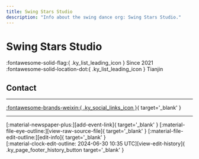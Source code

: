 ```yaml
---
title: Swing Stars Studio
description: "Info about the swing dance org: Swing Stars Studio."
---
```


# Swing Stars Studio

:fontawesome-solid-flag:{ .ky_list_leading_icon } Since 2021  
:fontawesome-solid-location-dot:{ .ky_list_leading_icon } Tianjin  


## Contact


---

 [:fontawesome-brands-weixin:{ .ky_social_links_icon }](# "SwingStarsStudio"){ target='_blank' }

---

<div class="ky_page_footer" markdown>
<div class="ky_page_footer_trailing" markdown="span">
[:material-newspaper-plus:][add-event-link]{ target='_blank' }
[:material-file-eye-outline:][view-raw-source-file]{ target='_blank' }
[:material-file-edit-outline:][edit-info]{ target='_blank' }
</div>
<div class="ky_page_footer_leading" markdown="span">
[:material-clock-edit-outline: 2024-06-30 10:35 UTC][view-edit-history]{ .ky_page_footer_history_button target='_blank' }
</div>
</div>

[add-event-link]: https://github.com/swingdance/events/issues/new?assignees=&labels=add+event&projects=&template=02-add_entity.yml&title=%5Bcn%5D%20%3CName%3E&region=cn&province=Tianjin&city=Tianjin&org_id=swing-stars-studio "Add Event"
[view-raw-source-file]: https://github.com/swingdance/orgs/blob/main/cn/swing-stars-studio.json "View Raw Source File"
[edit-info]: https://github.com/swingdance/orgs/issues/new?assignees=&labels=update+org&projects=&template=03-update_entity.yml&title=%5Bcn%5D%20Swing%20Stars%20Studio&region=cn&id=swing-stars-studio&name=Swing%20Stars%20Studio "Edit Info"

[view-edit-history]: https://github.com/swingdance/orgs/commits/main/cn/swing-stars-studio.json "View Edit History"
